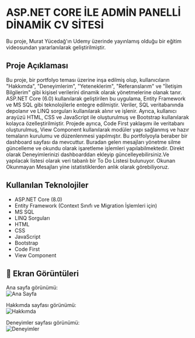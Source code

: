 # ASP.NET CORE İLE ADMİN PANELLİ DİNAMİK CV SİTESİ

Bu proje, Murat Yücedağ'ın Udemy üzerinde yayınlamış olduğu bir eğitim videosundan yararlanılarak geliştirilmiştir.

## Proje Açıklaması

Bu proje, bir portfolyo teması üzerine inşa edilmiş olup, kullanıcıların "Hakkımda", "Deneyimlerim", "Yeteneklerim", "Referanslarım" ve "İletişim Bilgilerim" gibi kişisel verilerini dinamik olarak yönetmelerine olanak tanır. ASP.NET Core (6.0) kullanılarak geliştirilen bu uygulama, Entity Framework ve MS SQL gibi teknolojilerle entegre edilmiştir. Veriler, SQL veritabanında depolanır ve LINQ sorguları kullanılarak alınır ve işlenir. Ayrıca, kullanıcı arayüzü HTML, CSS ve JavaScript ile oluşturulmuş ve Bootstrap kullanılarak kolayca özelleştirilmiştir. Projede ayrıca, Code First yaklaşımı ile veritabanı oluşturulmuş, View Component kullanılarak modüler yapı sağlanmış ve hazır temaların kurulumu ve düzenlenmesi yapılmıştır. Bu portfolyoyla beraber bir dashboard sayfası da mevcuttur. Buradan gelen mesajları yönetme silme güncelleme ve okundu olarak işaretleme işlemleri yapılabilmektedir. Direkt olarak Deneyimlerinizi dashboarddan ekleyip güncelleyebilirsiniz.Ve yapılacak listesi olarak veri tabanlı bir To Do Listesi bulunuyor. Okunan Okunmayan Mesajları yine istatistiklerden anlık olarak görebiliyoruz. 

## Kullanılan Teknolojiler

- ASP.NET Core (8.0)
- Entity Framework (Context Sınıfı ve Migration İşlemleri için)
- MS SQL
- LINQ Sorguları
- HTML
- CSS
- JavaScript
- Bootstrap
- Code First
- View Component


## 📸 Ekran Görüntüleri

Ana sayfa görünümü:  
![Ana Sayfa](wwwroot/files/screenshots/portfolyo.jpg)

Hakkımda sayfası görünümü:  
![Hakkımda](wwwroot/files/screenshots/whoamı.jpg)

Deneyimler sayfası görünümü:  
![Deneyimler](wwwroot/files/screenshots/Experience.jpg)

